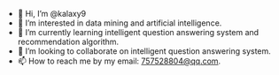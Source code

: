 - 👋 Hi, I’m @kalaxy9
- 👀 I’m interested in data mining and artificial intelligence.
- 🌱 I’m currently learning intelligent question answering system and recommendation algorithm.
- 💞️ I’m looking to collaborate on intelligent question answering system.
- 📫 How to reach me by my email: 757528804@qq.com.

<!---
kalaxy9/kalaxy9 is a ✨ special ✨ repository because its `README.md` (this file) appears on your GitHub profile.
You can click the Preview link to take a look at your changes.
--->
